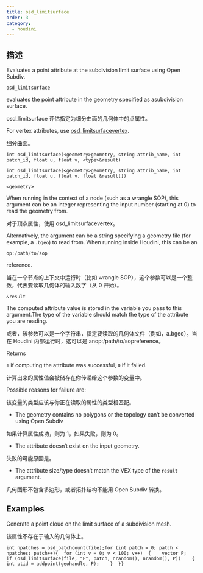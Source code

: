 ```yaml
---
title: osd_limitsurface
order: 3
category:
  - houdini
---
```

    
## 描述

Evaluates a point attribute at the subdivision limit surface using Open
Subdiv.

```c
osd_limitsurface
```

evaluates the point attribute in the geometry specified as
asubdivision surface.

osd_limitsurface 评估指定为细分曲面的几何体中的点属性。

For vertex attributes, use
[osd_limitsurfacevertex](osd_limitsurfacevertex.html "Evaluates a vertex
attribute at the subdivision limit surface using Open Subdiv.").

细分曲面。

`int osd_limitsurface(<geometry>geometry, string attrib_name, int patch_id, float u, float v, <type>&result)`

`int osd_limitsurface(<geometry>geometry, string attrib_name, int patch_id, float u, float v, float &result[])`

`<geometry>`

When running in the context of a node (such as a wrangle SOP), this argument
can be an integer representing the input number (starting at 0) to read the
geometry from.

对于顶点属性，使用 osd_limitsurfacevertex。

Alternatively, the argument can be a string specifying a geometry file (for
example, a `.bgeo`) to read from. When running inside Houdini, this can be an

```c
op:/path/to/sop
```

reference.

当在一个节点的上下文中运行时（比如 wrangle SOP），这个参数可以是一个整数，代表要读取几何体的输入数字（从 0 开始）。

`&result`

The computed attribute value is stored in the variable you pass to this
argument.The type of the variable should match the type of the attribute you
are reading.

或者，该参数可以是一个字符串，指定要读取的几何体文件（例如，a.bgeo）。当在 Houdini 内部运行时，这可以是 anop:/path/to/sopreference。

Returns

`1` if computing the attribute was successful, `0` if it failed.

计算出来的属性值会被储存在你传递给这个参数的变量中。

Possible reasons for failure are:

该变量的类型应该与你正在读取的属性的类型相匹配。

- The geometry contains no polygons or the topology can‘t be converted using Open Subdiv

如果计算属性成功，则为 1，如果失败，则为 0。

- The attribute doesn‘t exist on the input geometry.

失败的可能原因是。

- The attribute size/type doesn‘t match the VEX type of the `result` argument.

几何图形不包含多边形，或者拓扑结构不能用 Open Subdiv 转换。

## Examples

Generate a point cloud on the limit surface of a subdivision mesh.

该属性不存在于输入的几何体上。

    int npatches = osd_patchcount(file);for (int patch = 0; patch < npatches; patch++){  for (int v = 0; v < 100; v++)  {    vector P;    if (osd_limitsurface(file, "P", patch, nrandom(), nrandom(), P))    {      int ptid = addpoint(geohandle, P);    }  }}
